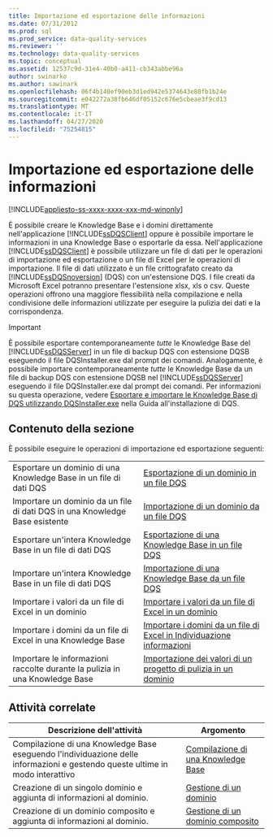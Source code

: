 ```yaml
---
title: Importazione ed esportazione delle informazioni
ms.date: 07/31/2012
ms.prod: sql
ms.prod_service: data-quality-services
ms.reviewer: ''
ms.technology: data-quality-services
ms.topic: conceptual
ms.assetid: 12537c9d-31e4-40b0-a411-cb343abbe96a
author: swinarko
ms.author: sawinark
ms.openlocfilehash: 06f4b140ef90eb3d1ed942e5374643e80fb1b24e
ms.sourcegitcommit: e042272a38fb646df05152c676e5cbeae3f9cd13
ms.translationtype: MT
ms.contentlocale: it-IT
ms.lasthandoff: 04/27/2020
ms.locfileid: "75254815"
---
```

# <a name="importing-and-exporting-knowledge"></a>Importazione ed esportazione delle informazioni

[!INCLUDE[appliesto-ss-xxxx-xxxx-xxx-md-winonly](../includes/appliesto-ss-xxxx-xxxx-xxx-md-winonly.md)]

  È possibile creare le Knowledge Base e i domini direttamente nell'applicazione [!INCLUDE[ssDQSClient](../includes/ssdqsclient-md.md)] oppure è possibile importare le informazioni in una Knowledge Base o esportarle da essa. Nell'applicazione [!INCLUDE[ssDQSClient](../includes/ssdqsclient-md.md)] è possibile utilizzare un file di dati per le operazioni di importazione ed esportazione o un file di Excel per le operazioni di importazione. Il file di dati utilizzato è un file crittografato creato da [!INCLUDE[ssDQSnoversion](../includes/ssdqsnoversion-md.md)] (DQS) con un'estensione DQS. I file creati da Microsoft Excel potranno presentare l'estensione xlsx, xls o csv. Queste operazioni offrono una maggiore flessibilità nella compilazione e nella condivisione delle informazioni utilizzate per eseguire la pulizia dei dati e la corrispondenza.  
  
> [!IMPORTANT]  
>  È possibile esportare contemporaneamente *tutte* le Knowledge Base del [!INCLUDE[ssDQSServer](../includes/ssdqsserver-md.md)] in un file di backup DQS con estensione DQSB eseguendo il file DQSInstaller.exe dal prompt dei comandi. Analogamente, è possibile importare contemporaneamente *tutte* le Knowledge Base da un file di backup DQS con estensione DQSB nel [!INCLUDE[ssDQSServer](../includes/ssdqsserver-md.md)] eseguendo il file DQSInstaller.exe dal prompt dei comandi. Per informazioni su questa operazione, vedere [Esportare e importare le Knowledge Base di DQS utilizzando DQSInstaller.exe](../data-quality-services/install-windows/export-and-import-dqs-knowledge-bases-using-dqsinstaller-exe.md) nella Guida all'installazione di DQS.  
  
## <a name="in-this-section"></a>Contenuto della sezione  
 È possibile eseguire le operazioni di importazione ed esportazione seguenti:  
  
|||  
|-|-|  
|Esportare un dominio di una Knowledge Base in un file di dati DQS|[Esportazione di un dominio in un file DQS](../data-quality-services/export-a-domain-to-a-dqs-file.md)|  
|Importare un dominio da un file di dati DQS in una Knowledge Base esistente|[Importazione di un dominio da un file DQS](../data-quality-services/import-a-domain-from-a-dqs-file.md)|  
|Esportare un'intera Knowledge Base in un file di dati DQS|[Esportazione di una Knowledge Base in un file DQS](../data-quality-services/export-a-knowledge-base-to-a-dqs-file.md)|  
|Importare un'intera Knowledge Base in un file di dati DQS|[Importazione di una Knowledge Base da un file DQS](../data-quality-services/import-a-knowledge-base-from-a-dqs-file.md)|  
|Importare i valori da un file di Excel in un dominio|[Importare i valori da un file di Excel in un dominio](../data-quality-services/import-values-from-an-excel-file-into-a-domain.md)|  
|Importare i domini da un file di Excel in una Knowledge Base|[Importare i domini da un file di Excel in Individuazione informazioni](../data-quality-services/import-domains-from-an-excel-file-in-knowledge-discovery.md)|  
|Importare le informazioni raccolte durante la pulizia in una Knowledge Base|[Importazione dei valori di un progetto di pulizia in un dominio](../data-quality-services/import-cleansing-project-values-into-a-domain.md)|  
  
## <a name="related-tasks"></a>Attività correlate  
  
|Descrizione dell'attività|Argomento|  
|----------------------|-----------|  
|Compilazione di una Knowledge Base eseguendo l'individuazione delle informazioni e gestendo queste ultime in modo interattivo|[Compilazione di una Knowledge Base](../data-quality-services/building-a-knowledge-base.md)|  
|Creazione di un singolo dominio e aggiunta di informazioni al dominio.|[Gestione di un dominio](../data-quality-services/managing-a-domain.md)|  
|Creazione di un dominio composito e aggiunta di informazioni al dominio.|[Gestione di un dominio composito](../data-quality-services/managing-a-composite-domain.md)|  
  
  

